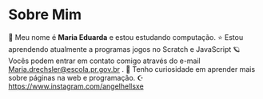 # Sobre Mim
:black_heart: Meu nome é **Maria Eduarda** e estou estudando computação. 
:star: Estou aprendendo atualmente a programas jogos no Scratch e JavaScript 
:ringed_planet: Vocês podem entrar em contato comigo através do e-mail Maria.drechsler@escola.pr.gov.br .
:stars: Tenho curiosidade em aprender mais sobre páginas na web e programação.
:star_and_crescent: https://www.instagram.com/angelhellsxe 
